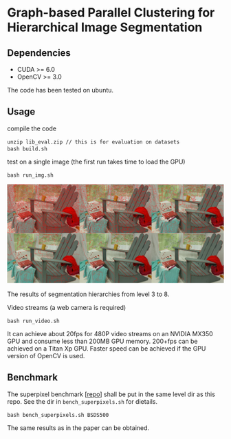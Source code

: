 # Graph-based Parallel Clustering for Hierarchical Image Segmentation
## Dependencies
- CUDA >= 6.0
- OpenCV >= 3.0

The code has been tested on ubuntu.
## Usage
compile the code
```
unzip lib_eval.zip // this is for evaluation on datasets
bash build.sh
```
test on a single image (the first run takes time to load the GPU)
```
bash run_img.sh
```
![level3_8](/data/level3-8.png)

The results of segmentation hierarchies from level 3 to 8.

Video streams (a web camera is required)
```
bash run_video.sh
```
It can achieve about 20fps for 480P video streams on an NVIDIA MX350 GPU and consume less than 200MB GPU memory. 200+fps can be achieved on a Titan Xp GPU. Faster speed can be achieved if the GPU version of OpenCV is used.
## Benchmark
The superpixel benchmark [[repo](https://github.com/davidstutz/superpixel-benchmark)] shall be put in the same level dir as this repo. See the dir in `bench_superpixels.sh` for dietails.
```
bash bench_superpixels.sh BSDS500
```
The same results as in the paper can be obtained.
